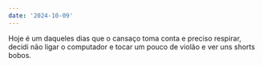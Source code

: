 ```yaml
---
date: '2024-10-09'
---
```


Hoje é um daqueles dias que o cansaço toma conta e preciso respirar, decidi não ligar o computador e tocar um pouco de violão e ver uns shorts bobos.
